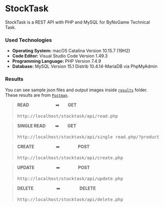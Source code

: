 # StockTask
StockTask is a REST API with PHP and MySQL for ByNoGame Technical Task.

### Used Technologies
- **Operating System:** macOS Catalina Version 10.15.7 (19H2)
- **Code Editor:** Visual Studio Code Version 1.49.3
- **Programming Language:** PHP Version 7.4.9
- **Database:** MySQL Version 15.1 Distrib 10.4.14-MariaDB via PhpMyAdmin


### Results
You can see sample json files and output images inside [`results`](https://github.com/YlmRdm/StockTask/tree/main/results) folder. These results are from [`Postman`](https://www.postman.com/).
<p>

> **READ** &nbsp;&nbsp;&nbsp;&nbsp;&nbsp;&nbsp;&nbsp;&nbsp;&nbsp;&nbsp;&nbsp;&nbsp;&nbsp;&nbsp;&nbsp;&nbsp;&nbsp;&nbsp;&nbsp;&nbsp; :arrow_right: &nbsp;&nbsp;&nbsp;&nbsp;&nbsp;&nbsp;**GET**<pre>http://localhost/stocktask/api/read.php</pre>

> **SINGLE READ** &nbsp;&nbsp;&nbsp;&nbsp;&nbsp;&nbsp; :arrow_right: &nbsp;&nbsp;&nbsp;&nbsp;&nbsp;&nbsp;**GET**<pre>http://localhost/stocktask/api/single_read.php/?product_id=20</pre>

> **CREATE** &nbsp;&nbsp;&nbsp;&nbsp;&nbsp;&nbsp;&nbsp;&nbsp;&nbsp;&nbsp;&nbsp;&nbsp;&nbsp;&nbsp;&nbsp;&nbsp; :arrow_right: &nbsp;&nbsp;&nbsp;&nbsp;&nbsp;&nbsp;&nbsp;&nbsp;&nbsp;&nbsp;&nbsp;&nbsp;&nbsp;&nbsp;**POST**<pre>http://localhost/stocktask/api/create.php</pre></p>

> **UPDATE** &nbsp;&nbsp;&nbsp;&nbsp;&nbsp;&nbsp;&nbsp;&nbsp;&nbsp;&nbsp;&nbsp;&nbsp;&nbsp;&nbsp;&nbsp;&nbsp; :arrow_right: &nbsp;&nbsp;&nbsp;&nbsp;&nbsp;&nbsp;&nbsp;&nbsp;&nbsp;&nbsp;&nbsp;&nbsp;&nbsp;&nbsp;**POST**<pre>http://localhost/stocktask/api/update.php</pre>

> **DELETE** &nbsp;&nbsp;&nbsp;&nbsp;&nbsp;&nbsp;&nbsp;&nbsp;&nbsp;&nbsp;&nbsp;&nbsp;&nbsp;&nbsp;&nbsp;&nbsp;&nbsp; :arrow_right: &nbsp;&nbsp;&nbsp;&nbsp;&nbsp;&nbsp;&nbsp;&nbsp;&nbsp;&nbsp;&nbsp;&nbsp;&nbsp;&nbsp;&nbsp;**DELETE**<pre>http://localhost/stocktask/api/delete.php</pre></p>